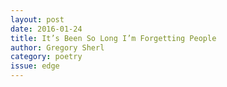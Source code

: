 ```yaml
---
layout: post 
date: 2016-01-24
title: It’s Been So Long I’m Forgetting People
author: Gregory Sherl
category: poetry
issue: edge
---
```

